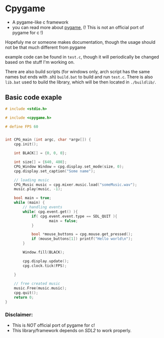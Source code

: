 
# Cpygame
- A pygame-like c framework
- you can read more about [pygame](https://www.pygame.org/news), (! This is not an official port of pygame for c !)

Hopefuly me or someone makes documentation, though the usage should not be that much different from pygame

example code can be found in `test.c`, though it will periodically be changed based on the stuff I'm working on.

There are also build scripts (for windows only, arch script has the same names but ends with .sh) `build.bat` to build and run `test.c`.
There is also `lib.bat` used to build the library, which will be then located in `./buildlib/`.

## Basic code exaple 

```c
# include <stdio.h>

# include <cpygame.h>

# define FPS 60


int CPG_main (int argc, char *argv[]) {
	cpg.init();

	int BLACK[] = {0, 0, 0};

	int size[] = {640, 480};
	CPG_Window Window = cpg.display.set_mode(size, 0);
	cpg.display.set_caption("Some name");

	// loading music
	CPG_Music music = cpg.mixer.music.load("someMusic.wav");
	music.play(music, -1);

	bool main = true;
	while (main) {
		// handling events
		while( cpg.event.get() ){
			if( cpg.event.event.type == SDL_QUIT ){
					main = false;
			}

			bool *mouse_buttons = cpg.mouse.get_pressed();
			if (mouse_buttons[1]) printf("Hello world\n");
		}

		Window.fill(BLACK);

		cpg.display.update();
		cpg.clock.tick(FPS);

	}
	
    // free created music
	music.Free(music.music);
	cpg.quit();
	return 0;
}

```

### Disclaimer: 
* This is *NOT* official port of pygame for c!
* This library/framework depends on *SDL2* to work properly.
